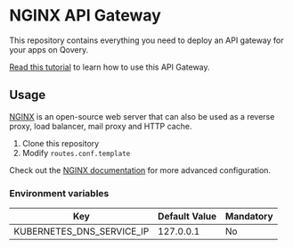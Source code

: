 # NGINX API Gateway

This repository contains everything you need to deploy an API gateway for your apps on Qovery.

[Read this tutorial](https://hub.qovery.com/guides/tutorial/use-an-api-gateway-in-front-of-multiple-services/) to learn how to use this API Gateway.

## Usage

[NGINX](https://www.nginx.com/) is an open-source web server that can also be used as a reverse proxy, load balancer, mail proxy and HTTP cache.

1. Clone this repository
2. Modify `routes.conf.template`

Check out the [NGINX documentation](https://nginx.org/en/docs/beginners_guide.html) for more advanced configuration.

### Environment variables

| Key | Default Value | Mandatory |
|-----|---------------|-----------|
|KUBERNETES_DNS_SERVICE_IP | 127.0.0.1   | No
